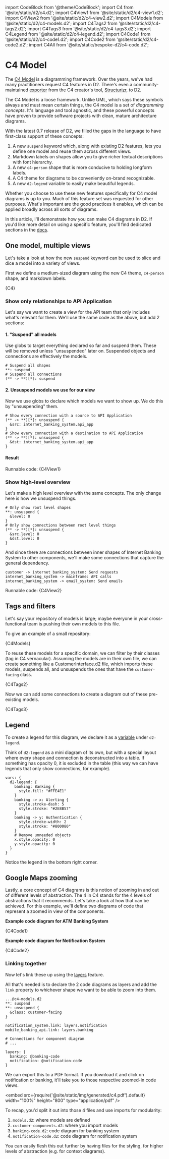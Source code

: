 import CodeBlock from '@theme/CodeBlock';
import C4 from '@site/static/d2/c4.d2';
import C4View1 from '@site/static/d2/c4-view1.d2';
import C4View2 from '@site/static/d2/c4-view2.d2';
import C4Models from '@site/static/d2/c4-models.d2';
import C4Tags2 from '@site/static/d2/c4-tags2.d2';
import C4Tags3 from '@site/static/d2/c4-tags3.d2';
import C4Legend from '@site/static/d2/c4-legend.d2';
import C4Code1 from '@site/static/d2/c4-code1.d2';
import C4Code2 from '@site/static/d2/c4-code2.d2';
import C4All from '@site/static/bespoke-d2/c4-code.d2';

# C4 Model

The [C4 Model](https://c4model.com/) is a diagramming framework. Over the years, we've had
many practitioners request C4 features in D2. There's even a community-maintained
[exporter](https://github.com/goto1134/structurizr-d2-exporter) from the C4 creator's
tool, [Structurizr](https://docs.structurizr.com/cli/export#options), to D2.

The C4 Model is a loose framework. Unlike UML, which says these symbols always and must
mean certain things, the C4 model is a set of *diagramming concepts*. It's language and
tool agnostic, and these powerful concepts have proven to provide software projects with
clean, mature architecture diagrams.

With the latest 0.7 release of D2, we filled the gaps in the language to have first-class
support of these concepts:

<!-- truncate -->

1. A new `suspend` keyword which, along with existing D2 features, lets you define one
   model and reuse them across different views.
2. Markdown labels on shapes allow you to give richer textual descriptions with font
   hierarchy.
3. A new `c4-person` shape that is more conducive to holding longform labels.
4. A C4 theme for diagrams to be conveniently on-brand recognizable.
5. A new `d2-legend` variable to easily make beautiful legends.

Whether you choose to use these new features specifically for C4 model diagrams is up to
you. Much of this feature set was requested for other purposes. What's important are the
good practices it enables, which can be applied broadly across all sorts of diagrams.

In this article, I'll demonstrate how you can make C4 diagrams in D2. If you'd like more
detail on using a specific feature, you'll find dedicated sections in the
[docs](https://d2lang.com).

## One model, multiple views

Let's take a look at how the new `suspend` keyword can be used to slice and dice a model
into a variety of views.

First we define a medium-sized diagram using the new C4 theme, `c4-person` shape, and
markdown labels.

<CodeBlock className="language-d2" expandeable={true}>
    {C4}
</CodeBlock>

<div className="embedSVG" dangerouslySetInnerHTML={{__html: require('@site/static/img/generated/c4.svg2')}}></div>

### Show only relationships to API Application

Let's say we want to create a view for the API team that only includes what's relevant for
them. We'll use the same code as the above, but add 2 sections:

#### 1. "Suspend" all models

Use globs to target everything declared so far and suspend them. These will be removed
unless "unsuspended" later on. Suspended objects and connections are effectively the
models.

```d2
# Suspend all shapes
**: suspend
# Suspend all connections
(** -> **)[*]: suspend
```

#### 2. Unsuspend models we use for our view

Now we use globs to declare which models we want to show up. We do this by "unsuspending"
them.

```d2
# Show every connection with a source to API Application
(** -> **)[*]: unsuspend {
  &src: internet_banking_system.api_app
}
# Show every connection with a destination to API Application
(** -> **)[*]: unsuspend {
  &dst: internet_banking_system.api_app
}
```

#### Result

<div className="embedSVG" dangerouslySetInnerHTML={{__html: require('@site/static/img/generated/c4-view1.svg2')}}></div>

Runnable code:
<CodeBlock className="language-d2" expandeable={true}>
    {C4View1}
</CodeBlock>

### Show high-level overview

Let's make a high level overview with the same concepts. The only change here is how we
unsuspend things.

```d2
# Only show root level shapes
**: unsuspend {
  &level: 0
}
# Only show connections between root level things
(** -> **)[*]: unsuspend {
  &src.level: 0
  &dst.level: 0
}
```

And since there are connections between inner shapes of Internet Banking System to other
components, we'll make some connections that capture the general dependency.

```d2
customer -> internet_banking_system: Send requests
internet_banking_system -> mainframe: API calls
internet_banking_system -> email_system: Send emails
```

<div className="embedSVG" dangerouslySetInnerHTML={{__html: require('@site/static/img/generated/c4-view2.svg2')}}></div>

Runnable code:
<CodeBlock className="language-d2" expandeable={true}>
    {C4View2}
</CodeBlock>

## Tags and filters

Let's say your repository of models is large; maybe everyone in your cross-functional team
is pushing their own models to this file.

To give an example of a small repository:

<div className="embedSVG" dangerouslySetInnerHTML={{__html: require('@site/static/img/generated/c4-models.svg2')}}></div>

<CodeBlock className="language-d2" expandeable={true}>
    {C4Models}
</CodeBlock>

To reuse these models for a specific domain, we can filter by their classes (tag in C4
vernacular). Assuming the models are in their own file, we can create something like a
CustomerInterface.d2 file, which imports these models, suspends all, and unsuspends the
ones that have the `customer-facing` class.

<CodeBlock className="language-d2-incomplete">
    {C4Tags2}
</CodeBlock>

<div className="embedSVG" dangerouslySetInnerHTML={{__html: require('@site/static/img/generated/c4-tags2.svg2')}}></div>

Now we can add some connections to create a diagram out of these pre-existing models.

<CodeBlock className="language-d2-incomplete" expandeable={true}>
    {C4Tags3}
</CodeBlock>

<div className="embedSVG" dangerouslySetInnerHTML={{__html: require('@site/static/img/generated/c4-tags3.svg2')}}></div>

## Legend

To create a legend for this diagram, we declare it as a [variable](/tour/vars) under
`d2-legend`.

Think of `d2-legend` as a mini diagram of its own, but with a special layout where every
shape and connection is deconstructed into a table. If something has opacity 0, it is
excluded in the table (this way we can have legends that only show connections, for
example).

```d2
vars: {
  d2-legend: {
    banking: Banking {
      style.fill: "#FFE4E1"
    }
    banking -> x: Alerting {
      style.stroke-dash: 5
      style.stroke: "#2E8B57"
    }
    banking -> y: Authentication {
      style.stroke-width: 2
      style.stroke: "#800080"
    }
    # Remove unneeded objects
    x.style.opacity: 0
    y.style.opacity: 0
  }
}
```

Notice the legend in the bottom right corner.

<div className="embedSVG" dangerouslySetInnerHTML={{__html: require('@site/static/img/generated/c4-legend.svg2')}}></div>

## Google Maps zooming

Lastly, a core concept of C4 diagrams is this notion of zooming in and out of different
levels of abstraction. The 4 in C4 stands for the 4 levels of abstractions that it
recommends. Let's take a look at how that can be achieved. For this example, we'll define
two diagrams of code that represent a zoomed in view of the components.

**Example code diagram for ATM Banking System**

<CodeBlock className="language-d2-incomplete" expandeable={true}>
    {C4Code1}
</CodeBlock>

<div className="embedSVG" dangerouslySetInnerHTML={{__html: require('@site/static/img/generated/c4-code1.svg2')}}></div>

**Example code diagram for Notification System**

<CodeBlock className="language-d2-incomplete" expandeable={true}>
    {C4Code2}
</CodeBlock>

<div className="embedSVG" dangerouslySetInnerHTML={{__html: require('@site/static/img/generated/c4-code2.svg2')}}></div>

### Linking together

Now let's link these up using the [layers](/tour/composition) feature.

All that's needed is to declare the 2 code diagrams as layers and add the `link` property
to whichever shape we want to be able to zoom into them.

```d2
...@c4-models.d2
**: suspend
**: unsuspend {
  &class: customer-facing
}

notification_system.link: layers.notification
mobile_banking_api.link: layers.banking

# Connections for component diagram
# ...

layers: {
  banking: @banking-code
  notification: @notification-code
}
```

We can export this to a PDF format. If you download it and click on notification or
banking, it'll take you to those respective zoomed-in code views.

<embed src={require('@site/static/img/generated/c4.pdf').default} width="100%" height="800"
 type="application/pdf" />

To recap, you'd split it out into those 4 files and use imports for modularity:
1. `models.d2`: where models are defined
2. `customer-components.d2`: where you import models
3. `banking-code.d2`: code diagram for banking system
3. `notification-code.d2`: code diagram for notification system

You can easily flesh this out further by having files for the styling, for higher levels
of abstraction (e.g. for context diagrams).
